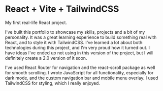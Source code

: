 # React + Vite + TailwindCSS

My first real-life React project.

I've built this portfolio to showcase my skills, projects and a bit of my personality. It was a great learning experience to build something real with React, and to style it with TailwindCSS. I've learned a lot about both technologies during this project, and I'm very proud how it turned out. I have ideas I've ended up not using in this version of the project, but I will definitely create a 2.0 version of it soon.

I've used React Router for navigation and the react-scroll package as well for smooth scrolling.
I wrote JavaScript for all functionality, especially for dark mode, and the custom navigation bar and mobile menu overlay. I used TailwindCSS for styling, which I really enjoyed.
